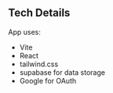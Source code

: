 ## Tech Details
App uses:
* Vite
* React
* tailwind.css
* supabase for data storage
* Google for OAuth